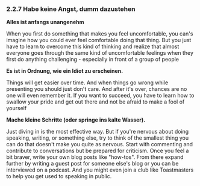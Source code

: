### 2.2.7 Habe keine Angst, dumm dazustehen

**Alles ist anfangs unangenehm**

When you first do something that makes you feel uncomfortable, you can's imagine how you could ever feel comfortable doing that thing. But you just have to learn to overcome this kind of thinking and realize that almost everyone goes through the same kind of uncomfortable feelings when they first do anything challenging - especially in front of a group of people

**Es ist in Ordnung, wie ein Idiot zu erscheinen.**

Things will get easier over time. And when things go wrong while presenting you should just don't care. And after it's over, chances are no one will even remember it. If you want to succeed, you have to learn how to swallow your pride and get out there and not be afraid to make a fool of yourself

**Mache kleine Schritte \(oder springe ins kalte Wasser\).**

Just diving in is the most effective way. But if you're nervous about doing speaking, writing, or something else, try to think of the smallest thing you can do that doesn't make you quite as nervous. Start with commenting and contribute to conversations but be prepared for criticism. Once you feel a bit braver, write your own blog posts like "how-tos". From there expand further by writing a guest post for someone else's blog or you can be interviewed on a podcast. And you might even join a club like Toastmasters to help you get used to speaking in public.

